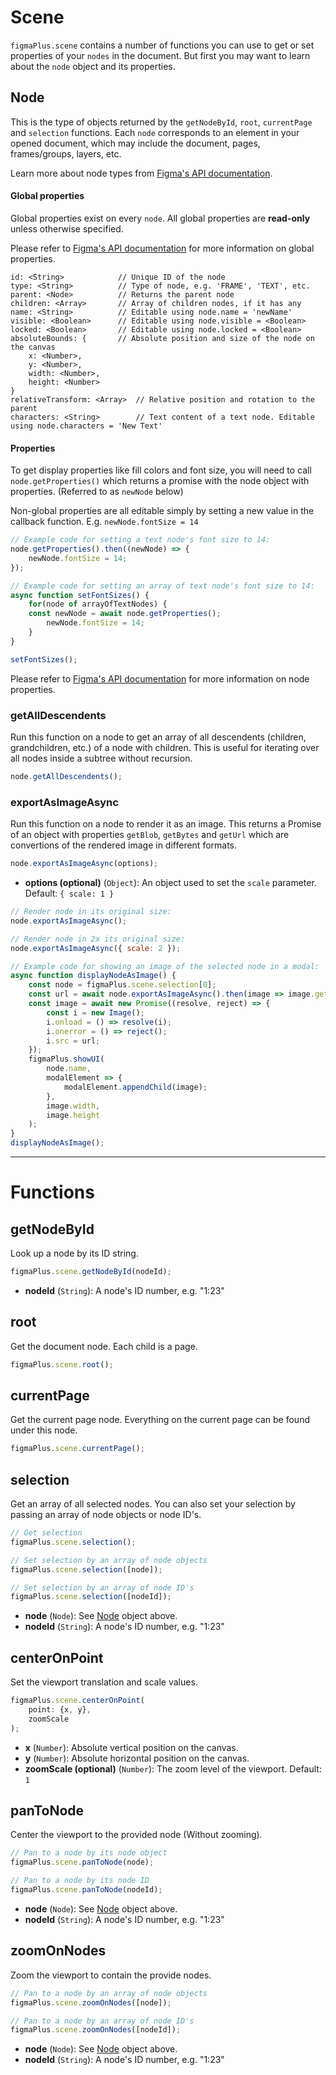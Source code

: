 # Scene

`figmaPlus.scene` contains a number of functions you can use to get or set properties of your `nodes` in the document. But first you may want to learn about the `node` object and its properties.

## Node

This is the type of objects returned by the `getNodeById`, `root`, `currentPage` and `selection` functions. Each `node` corresponds to an element in your opened document, which may include the document, pages, frames/groups, layers, etc.

Learn more about node types from [Figma's API documentation](https://www.figma.com/developers/docs#node-types).

#### Global properties

Global properties exist on every `node`. All global properties are **read-only** unless otherwise specified.

Please refer to [Figma's API documentation](https://www.figma.com/developers/docs#global-properties) for more information on global properties.

```
id: <String>			// Unique ID of the node
type: <String>			// Type of node, e.g. 'FRAME', 'TEXT', etc.
parent: <Node>			// Returns the parent node
children: <Array>		// Array of children nodes, if it has any
name: <String>			// Editable using node.name = 'newName'
visible: <Boolean>		// Editable using node.visible = <Boolean>
locked: <Boolean>		// Editable using node.locked = <Boolean>
absoluteBounds: {		// Absolute position and size of the node on the canvas
	x: <Number>,
	y: <Number>,
	width: <Number>,
	height: <Number>
}
relativeTransform: <Array>	// Relative position and rotation to the parent
characters: <String>		// Text content of a text node. Editable using node.characters = 'New Text'

```

#### Properties

To get display properties like fill colors and font size, you will need to call `node.getProperties()` which returns a promise with the node object with properties. (Referred to as `newNode` below)

Non-global properties are all editable simply by setting a new value in the callback function. E.g. `newNode.fontSize = 14`

<!-- prettier-ignore -->
```javascript
// Example code for setting a text node's font size to 14:
node.getProperties().then((newNode) => {
	newNode.fontSize = 14;
});

// Example code for setting an array of text node's font size to 14:
async function setFontSizes() {
	for(node of arrayOfTextNodes) {
    const newNode = await node.getProperties();
		newNode.fontSize = 14;
	}
}

setFontSizes();
```

Please refer to [Figma's API documentation](https://www.figma.com/developers/docs#node-types) for more information on node properties.

### getAllDescendents

Run this function on a node to get an array of all descendents (children, grandchildren, etc.) of a node with children. This is useful for iterating over all nodes inside a subtree without recursion.

```javascript
node.getAllDescendents();
```

### exportAsImageAsync

Run this function on a node to render it as an image. This returns a Promise of an object with properties `getBlob`, `getBytes` and `getUrl` which are convertions of the rendered image in different formats.

```javascript
node.exportAsImageAsync(options);
```

- **options (optional)** (`Object`): An object used to set the `scale` parameter. Default: `{ scale: 1 }`

```javascript
// Render node in its original size:
node.exportAsImageAsync();

// Render node in 2x its original size:
node.exportAsImageAsync({ scale: 2 });

// Example code for showing an image of the selected node in a modal:
async function displayNodeAsImage() {
	const node = figmaPlus.scene.selection[0];
	const url = await node.exportAsImageAsync().then(image => image.getUrl);
	const image = await new Promise((resolve, reject) => {
		const i = new Image();
		i.onload = () => resolve(i);
		i.onerror = () => reject();
		i.src = url;
	});
	figmaPlus.showUI(
		node.name,
		modalElement => {
			modalElement.appendChild(image);
		},
		image.width,
		image.height
	);
}
displayNodeAsImage();
```

---

# Functions

## getNodeById

Look up a node by its ID string.

```javascript
figmaPlus.scene.getNodeById(nodeId);
```

- **nodeId** (`String`): A node's ID number, e.g. "1:23"

## root

Get the document node. Each child is a page.

```javascript
figmaPlus.scene.root();
```

## currentPage

Get the current page node. Everything on the current page can be found under this node.

```javascript
figmaPlus.scene.currentPage();
```

## selection

Get an array of all selected nodes.
You can also set your selection by passing an array of node objects or node ID's.

```javascript
// Get selection
figmaPlus.scene.selection();

// Set selection by an array of node objects
figmaPlus.scene.selection([node]);

// Set selection by an array of node ID's
figmaPlus.scene.selection([nodeId]);
```

- **node** (`Node`): See [Node](#Node) object above.
- **nodeId** (`String`): A node's ID number, e.g. "1:23"

## centerOnPoint

Set the viewport translation and scale values.

```javascript
figmaPlus.scene.centerOnPoint(
	point: {x, y},
	zoomScale
);
```

- **x** (`Number`): Absolute vertical position on the canvas.
- **y** (`Number`): Absolute horizontal position on the canvas.
- **zoomScale (optional)** (`Number`): The zoom level of the viewport. Default: `1`

## panToNode

Center the viewport to the provided node (Without zooming).

```javascript
// Pan to a node by its node object
figmaPlus.scene.panToNode(node);

// Pan to a node by its node ID
figmaPlus.scene.panToNode(nodeId);
```

- **node** (`Node`): See [Node](#Node) object above.
- **nodeId** (`String`): A node's ID number, e.g. "1:23"

## zoomOnNodes

Zoom the viewport to contain the provide nodes.

```javascript
// Pan to a node by an array of node objects
figmaPlus.scene.zoomOnNodes([node]);

// Pan to a node by an array of node ID's
figmaPlus.scene.zoomOnNodes([nodeId]);
```

- **node** (`Node`): See [Node](#Node) object above.
- **nodeId** (`String`): A node's ID number, e.g. "1:23"
